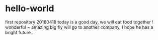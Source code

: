 # hello-world
first repository 20180418
today is a good day, we will eat food together ! wonderful ~ amazing
big fly will go to another company,  I hope he has a bright future .

